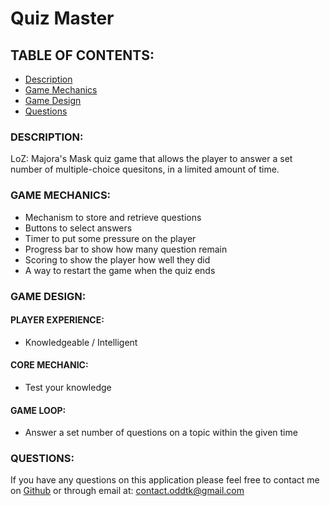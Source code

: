 # Quiz Master

## TABLE OF CONTENTS:
- [Description](#description)
- [Game Mechanics](#game-mechanics)
- [Game Design](#game-design)
- [Questions](#questions)

### DESCRIPTION:
LoZ: Majora's Mask quiz game that allows the player to answer a set number of multiple-choice quesitons, in a limited amount of time.

### GAME MECHANICS:
 - Mechanism to store and retrieve questions
 - Buttons to select answers
 - Timer to put some pressure on the player
 - Progress bar to show how many question remain
 - Scoring to show the player how well they did
 - A way to restart the game when the quiz ends


### GAME DESIGN:
#### PLAYER EXPERIENCE:
   - Knowledgeable / Intelligent
#### CORE MECHANIC:
   - Test your knowledge
#### GAME LOOP:
   - Answer a set number of questions on a topic within the given time

### QUESTIONS:
If you have any questions on this application please feel free to contact me on
[Github](https://github.com/oddtk/) or through email at: contact.oddtk@gmail.com
